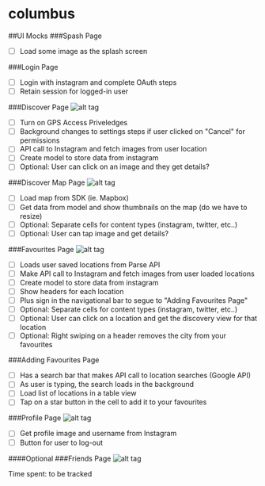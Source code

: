 # columbus

##UI Mocks
###Spash Page
- [ ] Load some image as the splash screen

###Login Page
- [ ] Login with instagram and complete OAuth steps
- [ ] Retain session for logged-in user

###Discover Page
![alt tag](https://github.com/vizhang/columbus/blob/master/1-discover.png)
- [ ] Turn on GPS Access Priveledges
- [ ] Background changes to settings steps if user clicked on "Cancel" for permissions
- [ ] API call to Instagram and fetch images from user location
- [ ] Create model to store data from instagram
- [ ] Optional: User can click on an image and they get details?

###Discover Map Page
![alt tag](https://github.com/vizhang/columbus/blob/master/1-discovermap.png)
- [ ] Load map from SDK (ie. Mapbox)
- [ ] Get data from model and show thumbnails on the map (do we have to resize)
- [ ] Optional: Separate cells for content types (instagram, twitter, etc..)
- [ ] Optional: User can tap image and get details?

###Favourites Page
![alt tag](https://github.com/vizhang/columbus/blob/master/2-favorites.png)
- [ ] Loads user saved locations from Parse API
- [ ] Make API call to Instagram and fetch images from user loaded locations
- [ ] Create model to store data from instagram
- [ ] Show headers for each location
- [ ] Plus sign in the navigational bar to segue to "Adding Favourites Page"
- [ ] Optional: Separate cells for content types (instagram, twitter, etc..)
- [ ] Optional: User can click on a location and get the discovery view for that location
- [ ] Optional: Right swiping on a header removes the city from your favourites

###Adding Favourites Page
- [ ] Has a search bar that makes API call to location searches (Google API)
- [ ] As user is typing, the search loads in the background
- [ ] Load list of locations in a table view
- [ ] Tap on a star button in the cell to add it to your favourites

###Profile Page
![alt tag](https://github.com/vizhang/columbus/blob/master/3-profile.png)
- [ ] Get profile image and username from Instagram
- [ ] Button for user to log-out

####Optional
###Friends Page
![alt tag](https://github.com/vizhang/columbus/blob/master/4-friends.png)

Time spent: to be tracked
